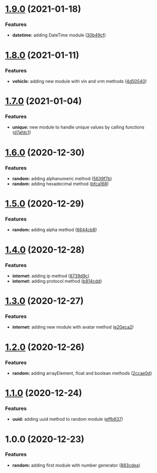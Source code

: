 # [1.9.0](https://github.com/roggervalf/fake-gen/compare/v1.8.0...v1.9.0) (2021-01-18)


### Features

* **datetime:** adding DateTime module ([30b49cf](https://github.com/roggervalf/fake-gen/commit/30b49cf78f3ccadd2ba971d06f67588cea6933c1))

# [1.8.0](https://github.com/roggervalf/fake-gen/compare/v1.7.0...v1.8.0) (2021-01-11)


### Features

* **vehicle:** adding new module with vin and vrm methods ([4d50540](https://github.com/roggervalf/fake-gen/commit/4d50540990f1923bac9e3047b7c01dde315ef3d0))

# [1.7.0](https://github.com/roggervalf/fake-gen/compare/v1.6.0...v1.7.0) (2021-01-04)


### Features

* **unique:** new module to handle unique values by calling functions ([d7afdc1](https://github.com/roggervalf/fake-gen/commit/d7afdc10e84f6f57e685e2c3bbf9615e0a81d6f3))

# [1.6.0](https://github.com/roggervalf/fake-gen/compare/v1.5.0...v1.6.0) (2020-12-30)


### Features

* **random:** adding alphanumeric method ([5639f7b](https://github.com/roggervalf/fake-gen/commit/5639f7b9f6f45d5effc0fabb6dead8a85cf9cbf4))
* **random:** adding hexadecimal method ([bfca168](https://github.com/roggervalf/fake-gen/commit/bfca168e0d409ff62d3d5e7f5d686030dbe64594))

# [1.5.0](https://github.com/roggervalf/fake-gen/compare/v1.4.0...v1.5.0) (2020-12-29)


### Features

* **random:** adding alpha method ([6644cb8](https://github.com/roggervalf/fake-gen/commit/6644cb8345e452bf03607e31c90105899259905d))

# [1.4.0](https://github.com/roggervalf/fake-gen/compare/v1.3.0...v1.4.0) (2020-12-28)


### Features

* **internet:** adding ip method ([8739d9c](https://github.com/roggervalf/fake-gen/commit/8739d9cbdde3e35f1dcf5e454fb39cd78fa8715c))
* **internet:** adding protocol method ([b814cdd](https://github.com/roggervalf/fake-gen/commit/b814cdd5bdf1092941f5c3fdb0a6d202b8ab4a07))

# [1.3.0](https://github.com/roggervalf/fake-gen/compare/v1.2.0...v1.3.0) (2020-12-27)


### Features

* **internet:** adding new module with avatar method ([e20eca2](https://github.com/roggervalf/fake-gen/commit/e20eca25a9bb24c08c489fac488bad85fa43e025))

# [1.2.0](https://github.com/roggervalf/fake-gen/compare/v1.1.0...v1.2.0) (2020-12-26)


### Features

* **random:** adding arrayElement, float and boolean methods ([2ccae0d](https://github.com/roggervalf/fake-gen/commit/2ccae0de22ee9c240e0c97eb4a556b55bf85ddaf))

# [1.1.0](https://github.com/roggervalf/fake-gen/compare/v1.0.0...v1.1.0) (2020-12-24)


### Features

* **uuid:** adding uuid method to random module ([effb637](https://github.com/roggervalf/fake-gen/commit/effb637711a14c4b17649f98ee3a89eb9ad91421))

# 1.0.0 (2020-12-23)


### Features

* **random:** adding first module with number generator ([883cdea](https://github.com/roggervalf/fakerts/commit/883cdead148cf77319a9a73e5a776eac41562532))
